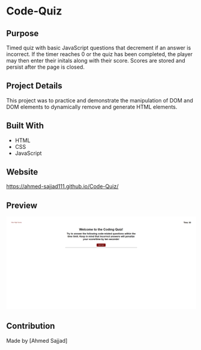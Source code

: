 # Code-Quiz

## Purpose
Timed quiz with basic JavaScript questions that decrement if an answer is incorrect. If the timer reaches 0 or the quiz has been completed, the player may then enter their initals along with their score. Scores are stored and persist after the page is closed.

## Project Details
This project was to practice and demonstrate the manipulation of DOM and DOM elements to dynamically remove and generate HTML elements.

## Built With
* HTML
* CSS
* JavaScript

## Website
https://ahmed-sajjad111.github.io/Code-Quiz/

## Preview
![Screenshot of project's webpage](assets/images/Code-Quiz-Website-Preview.png)

## Contribution
Made by [Ahmed Sajjad]